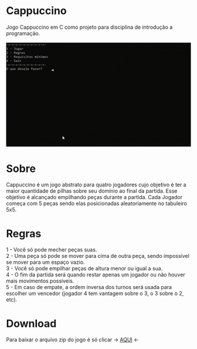 # Cappuccino
Jogo Cappuccino em C como projeto para disciplina de introdução a programação. <br /><br />
![GIF](gifzinho.gif)

# Sobre
Cappuccino é um jogo abstrato para quatro jogadores cujo objetivo é ter a maior quantidade de pilhas sobre seu domínio ao final da partida.
Esse objetivo é alcançado empilhando peças durante a partida.
Cada Jogador começa com 5 peças sendo elas posicionadas aleatoriamente no tabuleiro 5x5.

# Regras
1 - Você só pode mecher peças suas. <br />
2 - Uma peça só pode se mover para cima de outra peça, sendo impossível se mover para um espaço vazio. <br />
3 - Você só pode empilhar peças de altura menor ou igual a sua. <br />
4 - O fim da partida será quando restar apenas um jogador ou não houver mais movimentos possíveis. <br />
5 - Em caso de empate, a ordem inversa dos turnos será usada para escolher um vencedor (jogador 4 tem vantagem sobre o 3, o 3 sobre o 2, etc). <br />

# Download
Para baixar o arquivo zip do jogo é só clicar -> [AQUI](https://github.com/IMayanLP/Cappuccino/archive/refs/heads/main.zip) <-

